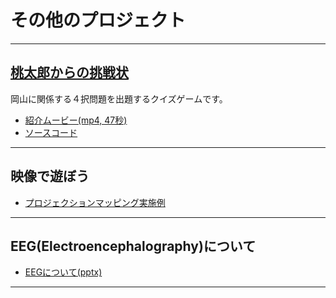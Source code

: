 # その他のプロジェクト

-----

## [桃太郎からの挑戦状](../Okaken/Readme.md)

岡山に関係する４択問題を出題するクイズゲームです。

* [紹介ムービー(mp4, 47秒)](../Okaken/AChallengeFromMOMOTARO.mp4)
* [ソースコード](https://github.com/MRSa/gokigen/tree/master/osdn-cvs/Okaken)

-----

## 映像で遊ぼう

* [プロジェクションマッピング実施例](Pjmap_ProjectionMapping1.wmv)

-----

## EEG(Electroencephalography)について

* [EEGについて(pptx)](aboutEEG.pptx)

-----
